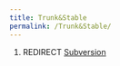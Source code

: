 ```yaml
---
title: Trunk&Stable
permalink: /Trunk&Stable/
---
```


1.  REDIRECT [Subversion](/Subversion "wikilink")
